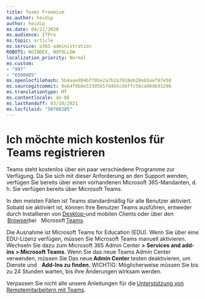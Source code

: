 ```yaml
---
title: Teams Freemium
ms.author: heidip
author: heidip
ms.date: 04/21/2020
ms.audience: ITPro
ms.topic: article
ms.service: o365-administration
ROBOTS: NOINDEX, NOFOLLOW
localization_priority: Normal
ms.custom:
- "997"
- "6500005"
ms.openlocfilehash: 5b4aae884bff8be2a7b2a7018eb28e65aef87e50
ms.sourcegitcommit: 0eb4f9bde53395b5fd4b5cd4ffc56ca96db91298
ms.translationtype: MT
ms.contentlocale: de-DE
ms.lasthandoff: 03/10/2021
ms.locfileid: "50708205"
---
```

# <a name="id-like-to-sign-up-for-teams-for-free"></a>Ich möchte mich kostenlos für Teams registrieren

Teams steht kostenlos über ein paar verschiedene Programme zur Verfügung. Da Sie sich mit dieser Anforderung an den Support wenden, verfügen Sie bereits über einen vorhandenen Microsoft 365-Mandanten, d. h. Sie verfügen bereits über Microsoft Teams.

In den meisten Fällen ist Teams standardmäßig für alle Benutzer aktiviert. Sobald sie aktiviert ist, können Ihre Benutzer Teams ausführen, entweder durch Installieren von [Desktop-](https://docs.microsoft.com/MicrosoftTeams/get-clients#desktop-client)und mobilen Clients oder über den    [Browser](https://dos.microsoft.com/MicrosoftTeams/get-clients#web-client)bei [](https://docs.microsoft.com/MicrosoftTeams/get-clients#mobile-clients)   Microsoft [Teams](https://www.microsoft.com/microsoft-teams/teams-for-work).

Die Ausnahme ist Microsoft Teams for Education (EDU). Wenn Sie über eine EDU-Lizenz verfügen, müssen Sie Microsoft Teams manuell aktivieren. Wechseln Sie dazu zum Microsoft 365 Admin Center **> Services and add-ins > Microsoft Teams**. Wenn Sie das neue Teams Admin Center verwenden, müssen Sie Das neue **Admin Center** testen deaktivieren, um Dienste und    **Add-Ins zu finden.** WICHTIG: Möglicherweise müssen Sie bis zu 24 Stunden warten, bis Ihre Änderungen wirksam werden.

Verpassen Sie nicht alle unsere Anleitungen für die [Unterstützung von Remotemitarbeitern mit Teams](https://docs.microsoft.com/MicrosoftTeams/support-remote-work-with-teams).
